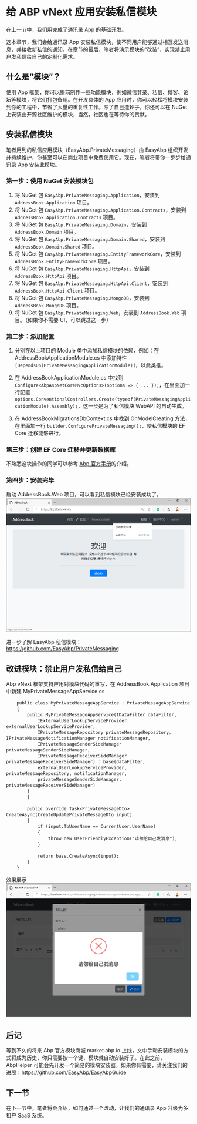 # 给 ABP vNext 应用安装私信模块

在[上一节](../../Using%20ABP%20vNext%20to%20develop%20address%20book%20application%20in%205%20minutes/zh/五分钟完成%20ABP%20vNext%20通讯录%20App%20开发.md)中，我们用完成了通讯录 App 的基础开发。

这本章节，我们会给通讯录 App 安装私信模块，使不同用户能够通过相互发送消息，并接收新私信的通知。在章节的最后，笔者将演示模块的“改装”，实现禁止用户发私信给自己的定制化需求。

## 什么是“模块”？

使用 Abp 框架，你可以提前制作一些功能模块，例如微信登录、私信、博客、论坛等模块，将它们打包备用。在开发具体的 App 应用时，你可以轻松将模块安装到你的工程中，节省了大量的重复性工作。除了自己造轮子，你还可以在 NuGet 上安装由开源社区维护的模块，当然，社区也在等待你的贡献。

## 安装私信模块

笔者用到的私信应用模块（EasyAbp.PrivateMessaging）由 EasyAbp 组织开发并持续维护，你甚至可以在商业项目中免费使用它。现在，笔者将带你一步步给通讯录 App 安装此模块。

### 第一步：使用 NuGet 安装模块包

1. 将 NuGet 包 `EasyAbp.PrivateMessaging.Application`，安装到 `AddressBook.Application` 项目。
1. 将 NuGet 包 `EasyAbp.PrivateMessaging.Application.Contracts`，安装到 `AddressBook.Application.Contracts` 项目。
1. 将 NuGet 包 `EasyAbp.PrivateMessaging.Domain`，安装到 `AddressBook.Domain` 项目。
1. 将 NuGet 包 `EasyAbp.PrivateMessaging.Domain.Shared`，安装到 `AddressBook.Domain.Shared` 项目。
1. 将 NuGet 包 `EasyAbp.PrivateMessaging.EntityFrameworkCore`，安装到 `AddressBook.EntityFrameworkCore` 项目。
1. 将 NuGet 包 `EasyAbp.PrivateMessaging.HttpApi`，安装到 `AddressBook.HttpApi` 项目。
1. 将 NuGet 包 `EasyAbp.PrivateMessaging.HttpApi.Client`，安装到 `AddressBook.HttpApi.Client` 项目。
1. 将 NuGet 包 `EasyAbp.PrivateMessaging.MongoDB`，安装到 `AddressBook.MongoDB` 项目。
1. 将 NuGet 包 `EasyAbp.PrivateMessaging.Web`，安装到 `AddressBook.Web` 项目。（如果你不需要 UI，可以跳过这一步）

### 第二步：添加配置

1. 分别在以上项目的 Module 类中添加私信模块的依赖，例如：在 AddressBookApplicationModule.cs 中添加特性 `[DependsOn(PrivateMessagingApplicationModule)]`，以此类推。

1. 在 AddressBookApplicationModule.cs 中找到 `Configure<AbpAspNetCoreMvcOptions>(options => { ... });`，在里面加一行配置 `options.ConventionalControllers.Create(typeof(PrivateMessagingApplicationModule).Assembly);`，这一步是为了私信模块 WebAPI 的自动生成。

1. 在 AddressBookMigrationsDbContext.cs 中找到 OnModelCreating 方法，在里面加一行 `builder.ConfigurePrivateMessaging();`，使私信模块的 EF Core 迁移能够进行。

### 第三步：创建 EF Core 迁移并更新数据库

不熟悉这块操作的同学可以参考 [Abp 官方手册](https://docs.abp.io/en/abp/latest/Tutorials/Part-1?UI=MVC#add-new-migration-update-the-database)的介绍。

### 第四步：安装完毕

启动 AddressBook.Web 项目，可以看到私信模块已经安装成功了。
![HomePage](images/HomePage.png)

进一步了解 EasyAbp 私信模块：https://github.com/EasyAbp/PrivateMessaging

## 改进模块：禁止用户发私信给自己

Abp vNext 框架支持应用对模块代码的重写，在 AddressBook.Application 项目中新建 MyPrivateMessageAppService.cs
```
    public class MyPrivateMessageAppService : PrivateMessageAppService
    {
        public MyPrivateMessageAppService(IDataFilter dataFilter,
            IExternalUserLookupServiceProvider externalUserLookupServiceProvider,
            IPrivateMessageRepository privateMessageRepository, IPrivateMessageNotificationManager notificationManager,
            IPrivateMessageSenderSideManager privateMessageSenderSideManager,
            IPrivateMessageReceiverSideManager privateMessageReceiverSideManager) : base(dataFilter,
            externalUserLookupServiceProvider, privateMessageRepository, notificationManager,
            privateMessageSenderSideManager, privateMessageReceiverSideManager)
        {
        }

        public override Task<PrivateMessageDto> CreateAsync(CreateUpdatePrivateMessageDto input)
        {
            if (input.ToUserName == CurrentUser.UserName)
            {
                throw new UserFriendlyException("请勿给自己发消息");
            }
            
            return base.CreateAsync(input);
        }
    }
```

效果展示
![SendToSelf](images/SendToSelf.png)

## 后记

等到不久的将来 Abp 官方模块商城 market.abp.io 上线，文中手动安装模块的方式将成为历史，你只需要按一个键，模块就自动安装好了。在此之前，AbpHelper 可能会先开发一个简易的模块安装器，如果你有需要，请关注我们的进展：https://github.com/EasyAbp/EasyAbpGuide

## 下一节

在下一节中，笔者将会介绍，如何通过一个改动，让我们的通讯录 App 升级为多租户 SaaS 系统。
